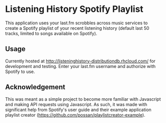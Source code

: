 # Listening History Spotify Playlist

This application uses your last.fm scrobbles across music services to create a Spotify playlist of your recent listening history (default last 50 tracks, limited to songs available on Spotify).

## Usage 
Currently hosted at http://listeninghistory-distributiondb.rhcloud.com/ for development and testing. Enter your last.fm username and authorize with Spotify to use. 

## Acknowledgement
This was meant as a simple project to become more familiar with Javascript and making API requests using Javascript. As such, it was made with significant help from Spotify's user guide and their example application playlist creator (https://github.com/possan/playlistcreator-example). 

